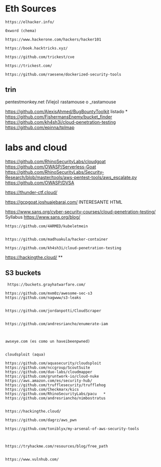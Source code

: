 # Eth Sources


    https://elhacker.info/
    
    0xword (chema)

    https://www.hackerone.com/hackers/hacker101

    https://book.hacktricks.xyz/

    https://github.com/trickest/cve

    https://trickest.com/
    
    https://github.com/raesene/dockerized-security-tools



## trin

pentestmonkey.net (Viejo)
rastamouse o _rastamouse



https://github.com/AlexisAhmed/BugBountyToolkit  listado *
https://github.com/FishermansEnemy/bucket_finder
https://github.com/kh4sh3i/cloud-penetration-testing
https://github.com/epinna/tplmap


# labs and cloud

https://github.com/RhinoSecurityLabs/cloudgoat
https://github.com/OWASP/Serverless-Goat
https://github.com/RhinoSecurityLabs/Security-Research/blob/master/tools/aws-pentest-tools/aws_escalate.py
https://github.com/OWASP/DVSA

https://thunder-ctf.cloud/

https://gcpgoat.joshuajebaraj.com/ INTERESANTE HTML


https://www.sans.org/cyber-security-courses/cloud-penetration-testing/   Syllabus
https://www.sans.org/blog/



    https://github.com/4ARMED/kubeletmein


    https://github.com/madhuakula/hacker-container

    https://github.com/kh4sh3i/cloud-penetration-testing


   https://hackingthe.cloud/   **



  ## S3 buckets

     https://buckets.grayhatwarfare.com/

    https://github.com/mxm0z/awesome-sec-s3 
    https://github.com/nagwww/s3-leaks


    https://github.com/jordanpotti/CloudScraper


    https://github.com/andresriancho/enumerate-iam



    awseye.com (es como un haveibeenpwned)


    cloudsploit (aqua)

    https://github.com/aquasecurity/cloudsploit
    https://github.com/nccgroup/ScoutSuite
    https://github.com/duo-labs/cloudmapper
    https://github.com/gruntwork-io/cloud-nuke
    https://aws.amazon.com/es/security-hub/
    https://github.com/trufflesecurity/trufflehog
    https://github.com/Checkmarx/kics
    https://github.com/RhinoSecurityLabs/pacu   *
    https://github.com/andresriancho/nimbostratus


    https://hackingthe.cloud/

    https://github.com/dagrz/aws_pwn

    https://github.com/toniblyx/my-arsenal-of-aws-security-tools



    https://tryhackme.com/resources/blog/free_path


    https://www.vulnhub.com/









